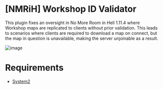 # [NMRiH] Workshop ID Validator
This plugin fixes an oversight in No More Room in Hell 1.11.4 where Workshop maps are replicated to clients without prior validation. This leads to scenarios where clients are required to download a map on connect, but the map in question is unavailable, making the server unjoinable as a result.

![image](https://user-images.githubusercontent.com/11559683/115938622-bd5a3f00-a471-11eb-80a8-1c739d51f5ee.png)

# Requirements
- [System2](https://github.com/dordnung/System2/releases)
